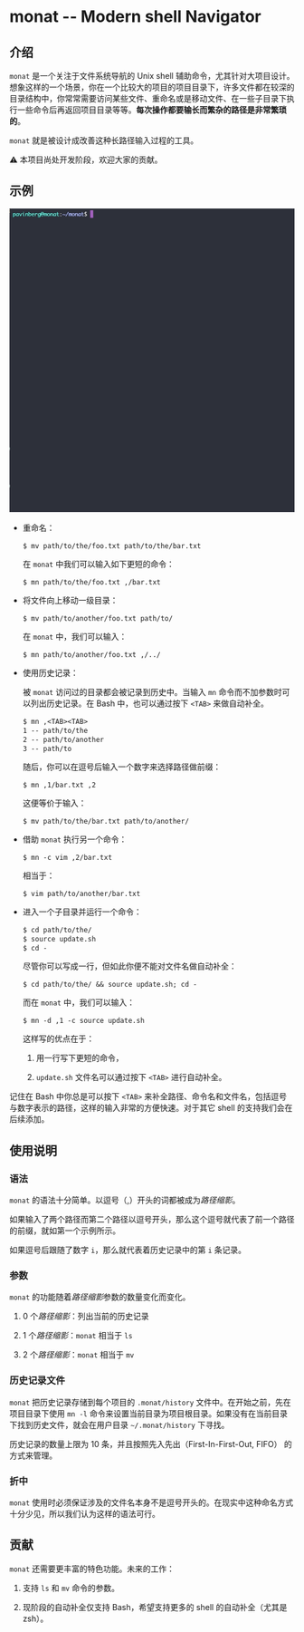 # monat -- Modern shell Navigator

## 介绍

`monat` 是一个关注于文件系统导航的 Unix shell 辅助命令，尤其针对大项目设计。想象这样的一个场景，你在一个比较大的项目的项目目录下，许多文件都在较深的目录结构中，你常常需要访问某些文件、重命名或是移动文件、在一些子目录下执行一些命令后再返回项目目录等等。**每次操作都要输长而繁杂的路径是非常繁琐的**。

`monat` 就是被设计成改善这种长路径输入过程的工具。

:warning: 本项目尚处开发阶段，欢迎大家的贡献。

## 示例

![monat-demo](../images/monat-demo.gif)

- 重命名：

	```shell
	$ mv path/to/the/foo.txt path/to/the/bar.txt
	```
	
	在 `monat` 中我们可以输入如下更短的命令：
	
	```shell
	$ mn path/to/the/foo.txt ,/bar.txt
	```
	
- 将文件向上移动一级目录：

	```shell
	$ mv path/to/another/foo.txt path/to/
	```
	
	在 `monat` 中，我们可以输入：
	
	```shell
	$ mn path/to/another/foo.txt ,/../
	```

- 使用历史记录：

	被 `monat` 访问过的目录都会被记录到历史中。当输入 `mn` 命令而不加参数时可以列出历史记录。在 Bash 中，也可以通过按下 `<TAB>` 来做自动补全。

	```shell
	$ mn ,<TAB><TAB>
	1 -- path/to/the
	2 -- path/to/another
	3 -- path/to
	```
	
	随后，你可以在逗号后输入一个数字来选择路径做前缀：
	
	```shell
	$ mn ,1/bar.txt ,2
	```

	这便等价于输入：
	
	```shell
	$ mv path/to/the/bar.txt path/to/another/
	```
	
- 借助 `monat` 执行另一个命令：

	```shell
	$ mn -c vim ,2/bar.txt
	```
	
	相当于：
	
	```shell
	$ vim path/to/another/bar.txt
	```
	
- 进入一个子目录并运行一个命令：

	```shell
	$ cd path/to/the/
	$ source update.sh
	$ cd -
	```
	
	尽管你可以写成一行，但如此你便不能对文件名做自动补全：
	
	```shell
	$ cd path/to/the/ && source update.sh; cd -
	```
	
	而在 `monat` 中，我们可以输入：
	
	```shell
	$ mn -d ,1 -c source update.sh
	```
	
	这样写的优点在于：
	
	1. 用一行写下更短的命令， 
	
	2. `update.sh` 文件名可以通过按下 `<TAB>` 进行自动补全。
	
记住在 Bash 中你总是可以按下 `<TAB>` 来补全路径、命令名和文件名，包括逗号与数字表示的路径，这样的输入非常的方便快速。对于其它 shell 的支持我们会在后续添加。

## 使用说明

### 语法

`monat` 的语法十分简单。以逗号（,）开头的词都被成为*路径缩影*。

如果输入了两个路径而第二个路径以逗号开头，那么这个逗号就代表了前一个路径的前缀，就如第一个示例所示。

如果逗号后跟随了数字 `i`，那么就代表着历史记录中的第 `i` 条记录。

### 参数

`monat` 的功能随着*路径缩影*参数的数量变化而变化。

1. 0 个*路径缩影*：列出当前的历史记录

2. 1 个*路径缩影*：`monat` 相当于 `ls`

3. 2 个*路径缩影*：`monat` 相当于 `mv`

### 历史记录文件

`monat` 把历史记录存储到每个项目的 `.monat/history` 文件中。在开始之前，先在项目目录下使用 `mn -l` 命令来设置当前目录为项目根目录。如果没有在当前目录下找到历史文件，就会在用户目录 `~/.monat/history` 下寻找。

历史记录的数量上限为 10 条，并且按照先入先出（First-In-First-Out, FIFO） 的方式来管理。

### 折中

`monat` 使用时必须保证涉及的文件名本身不是逗号开头的。在现实中这种命名方式十分少见，所以我们认为这样的语法可行。

## 贡献

`monat` 还需要更丰富的特色功能。未来的工作：

1. 支持 `ls` 和 `mv` 命令的参数。

2. 现阶段的自动补全仅支持 Bash，希望支持更多的 shell 的自动补全（尤其是 zsh）。
